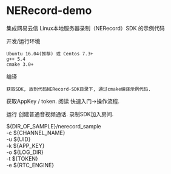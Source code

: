 # NERecord-demo
集成网易云信 Linux本地服务器录制（NERecord）SDK 的示例代码

开发/运行环境

    Ubuntu 16.04(推荐) 或 Centos 7.3+
    g++ 5.4
    cmake 3.0+
    
    
编译

    获取SDK, 放到代码NERecord-SDK目录下, 通过cmake编译示例代码.
    


获取AppKey / token.
    阅读 快速入门->操作流程.
    
    
运行
    创建普通音视频通话.
    录制SDK加入房间. 

${DIR_OF_SAMPLE}/nerecord_sample \
        -c ${CHANNEL_NAME} \
        -u ${UID} \
        -k ${APP_KEY} \
        -o ${LOG_DIR} \
        -t ${TOKEN} \
        -e ${RTC_ENGINE}
    
